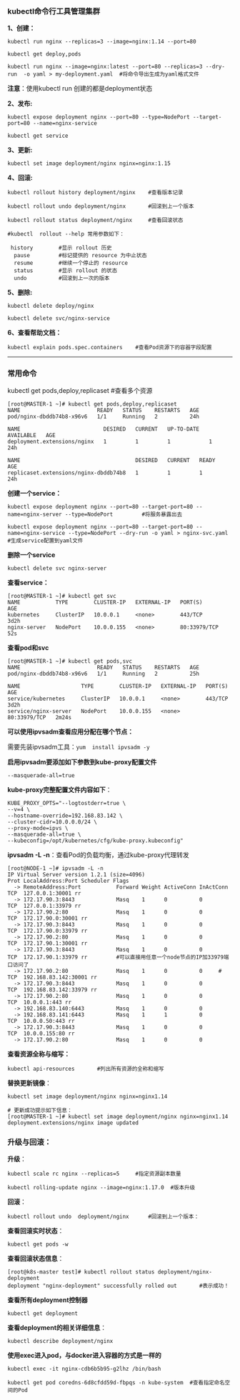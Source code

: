 ### kubectl命令行工具管理集群
**1、创建：**

```
kubectl run nginx --replicas=3 --image=nginx:1.14 --port=80

kubectl get deploy,pods

kubectl run nginx --image=nginx:latest --port=80 --replicas=3 --dry-run  -o yaml > my-deployment.yaml  #将命令导出生成为yaml格式文件
```
**注意**：使用kubectl run  创建的都是deployment状态

**2、发布:**

```
kubectl expose deployment nginx --port=80 --type=NodePort --target-port=80 --name=nginx-service

kubectl get service
```

**3、更新:**

```
kubectl set image deployment/nginx nginx=nginx:1.15
```

**4、回滚:**

```
kubectl rollout history deployment/nginx    #查看版本记录

kubectl rollout undo deployment/nginx		#回滚到上一个版本

kubectl rollout status deployment/nginx     #查看回滚状态

#kubectl  rollout --help 常用参数如下：

 history        #显示 rollout 历史
  pause         #标记提供的 resource 为中止状态
  resume        #继续一个停止的 resource
  status        #显示 rollout 的状态
  undo          #回滚到上一次的版本
```
**5、删除:**

```
kubectl delete deploy/nginx

kubectl delete svc/nginx-service
```
**6、查看帮助文档：**
```shell
kubectl explain pods.spec.containers    #查看Pod资源下的容器字段配置
```
------------------------------------------------------------------------------
### 常用命令

kubectl  get  pods,deploy,replicaset     #查看多个资源

```shell
[root@MASTER-1 ~]# kubectl get pods,deploy,replicaset
NAME                        READY   STATUS    RESTARTS   AGE
pod/nginx-dbddb74b8-x96v6   1/1     Running   2          24h

NAME                          DESIRED   CURRENT   UP-TO-DATE   AVAILABLE   AGE
deployment.extensions/nginx   1         1         1            1           24h

NAME                                    DESIRED   CURRENT   READY   AGE
replicaset.extensions/nginx-dbddb74b8   1         1         1       24h
```

**创建一个service：**

```shell
kubectl expose deployment nginx --port=80 --target-port=80 --name=nginx-server --type=NodePort         #将服务暴露出去

kubectl expose deployment nginx --port=80 --target-port=80 --name=nginx-service --type=NodePort --dry-run -o yaml > nginx-svc.yaml  #生成service配置到yaml文件
```

**删除一个service**
```shell
kubectl delete svc nginx-server
```
**查看service：**

```
[root@MASTER-1 ~]# kubectl get svc
NAME           TYPE        CLUSTER-IP   EXTERNAL-IP   PORT(S)        AGE
kubernetes     ClusterIP   10.0.0.1     <none>        443/TCP        3d2h
nginx-server   NodePort    10.0.0.155   <none>        80:33979/TCP   52s
```

**查看pod和svc**

```
[root@MASTER-1 ~]# kubectl get pods,svc
NAME                        READY   STATUS    RESTARTS   AGE
pod/nginx-dbddb74b8-x96v6   1/1     Running   2          25h

NAME                   TYPE        CLUSTER-IP   EXTERNAL-IP   PORT(S)        AGE
service/kubernetes     ClusterIP   10.0.0.1     <none>        443/TCP        3d2h
service/nginx-server   NodePort    10.0.0.155   <none>        80:33979/TCP   2m24s
```

**可以使用ipvsadm查看应用分配在哪个节点：**

需要先装ipvsadm工具：`yum  install ipvsadm -y`

**启用ipvsadm要添加如下参数到kube-proxy配置文件**
```shell
--masquerade-all=true
```
**kube-proxy完整配置文件内容如下**：

```
KUBE_PROXY_OPTS="--logtostderr=true \
--v=4 \
--hostname-override=192.168.83.142 \
--cluster-cidr=10.0.0.0/24 \
--proxy-mode=ipvs \
--masquerade-all=true \
--kubeconfig=/opt/kubernetes/cfg/kube-proxy.kubeconfig"
```

**ipvsadm -L -n**：查看Pod的负载均衡，通过kube-proxy代理转发

```
[root@NODE-1 ~]# ipvsadm -L -n
IP Virtual Server version 1.2.1 (size=4096)
Prot LocalAddress:Port Scheduler Flags
  -> RemoteAddress:Port           Forward Weight ActiveConn InActConn
TCP  127.0.0.1:30001 rr
  -> 172.17.90.3:8443             Masq    1      0          0         
TCP  127.0.0.1:33979 rr
  -> 172.17.90.2:80               Masq    1      0          0         
TCP  172.17.90.0:30001 rr
  -> 172.17.90.3:8443             Masq    1      0          0         
TCP  172.17.90.0:33979 rr
  -> 172.17.90.2:80               Masq    1      0          0         
TCP  172.17.90.1:30001 rr
  -> 172.17.90.3:8443             Masq    1      0          0         
TCP  172.17.90.1:33979 rr   	  #可以直接用任意一个node节点的IP加33979端口访问了
  -> 172.17.90.2:80               Masq    1      0          0     #
TCP  192.168.83.142:30001 rr
  -> 172.17.90.3:8443             Masq    1      0          0         
TCP  192.168.83.142:33979 rr
  -> 172.17.90.2:80               Masq    1      0          0         
TCP  10.0.0.1:443 rr
  -> 192.168.83.140:6443          Masq    1      0          0         
  -> 192.168.83.141:6443          Masq    1      1          0         
TCP  10.0.0.50:443 rr
  -> 172.17.90.3:8443             Masq    1      0          0         
TCP  10.0.0.155:80 rr
  -> 172.17.90.2:80               Masq    1      0          0         
```

**查看资源全称与缩写：**
```shell
kubectl api-resources       #列出所有资源的全称和缩写
```

**替换更新镜像**：
```shell
kubectl set image deployment/nginx nginx=nginx1.14

# 更新成功提示如下信息：
[root@MASTER-1 ~]# kubectl set image deployment/nginx nginx=nginx1.14
deployment.extensions/nginx image updated
```
### 升级与回滚：
**升级**：
```shell
kubectl scale rc nginx --replicas=5     #指定资源副本数量

kubectl rolling-update nginx --image=nginx:1.17.0  #版本升级
```
**回滚**：
```shell
kubectl rollout undo  deployment/nginx      #回滚到上一个版本：
```
**查看回滚实时状态**：
```shell
kubectl get pods -w
```
**查看回滚状态信息**：
```shell
[root@k8s-master test]# kubectl rollout status deployment/nginx-deployment
deployment "nginx-deployment" successfully rolled out       #表示成功！
```
**查看所有deployment控制器**
```shell
kubectl get deployment
```
**查看deployment的相关详细信息**：
```shell
kubectl describe deployment/nginx
```
**使用exec进入pod，与docker进入容器的方式是一样的**

```
kubectl exec -it nginx-cdb6b5b95-g2lhz /bin/bash

kubectl get pod coredns-6d8cfdd59d-fbpqs -n kube-system  #查看指定命名空间的Pod
```



